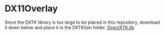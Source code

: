 # DX11Overlay

Since the DXTK library is too large to be placed in this repository, download it down below and place it in the DXTK\bin folder.
[DirectXTK.lib](https://www.dropbox.com/s/4oyfnpvo2mrnljg/DirectXTK.lib?dl=1)
